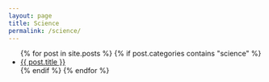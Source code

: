 ```yaml
---
layout: page
title: Science
permalink: /science/
---
```


<ul>
{% for post in site.posts %}
	{% if post.categories contains "science" %}
		<li><a href="{{ post.url }}">{{ post.title }}</a></li>
	{% endif %}
{% endfor %}
</ul>